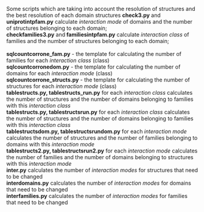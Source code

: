Some scripts which are taking into account the resolution of structures and the best resolution  of each domain structures
<b>check3.py</b> and <b>uniprotintpfam.py</b> calculate <i> interaction mode </i> of domains and the number of structures belonging to each domain;<br>
 <b>checkfamilies3.py</b> and<b> familiesintpfam.py</b> calculate <i>interaction class</i> of families and the number of structures belonging to each  domain;<br>
<br>
<b>sqlcountcorrone_fam.py</b> - the template for calculating the number of  families for each <i>interaction class</i> (class) <br>
<b>sqlcountcorronedom.py</b> - the template for calculating the number of  domains for each <i>interaction mode</i> (class) <br>
<b>sqlcountcorrone_structs.py</b> - the template for calculating the number of  structures for each <i>interaction mode</i> (class) <br>
<b>tablestructs.py, tablestructs_run.py</b> for each <i>interaction class</i> calculates the number of structures and the number of domains belonging to families with this <i>interaction class</i> <br>
<b>tablestructs.py, tablestructsrun.py</b> for each <i>interaction class</i> calculates the number of structures and the number of domains belonging to families with this <i>interaction class</i> <br>
<b>tablestructsdom.py, tablestructsrundom.py</b> for each <i>interaction mode</i> calculates the number of structures and the number of families belonging to domains with this <i>interaction mode</i> <br>
<b>tablestructs2.py, tablestructsrun2.py</b> for each <i>interaction mode</i>  calculates the number of families and the number of domains belonging to structures with this <i>interaction mode</i> <br>
<b>inter.py</b> calculates the number of <i>interaction modes</i> for structures that need to be changed<br>
<b>interdomains.py</b> calculates the number of <i>interaction modes</i> for  domains that need to be changed<br>
<b>interfamilies.py</b> calculates the number of <i>interaction modes</i> for families that need to be changed<br>
